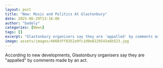 ```yaml
---
layout: post
title: "New: Music and Politics At Glastonbury"
date: 2025-06-29T13:16:00
author: "badely"
categories: [News]
tags: []
excerpt: "Glastonbury organisers say they are 'appalled' by comments made by an act."
image: assets/images/46603ff8352a9fc1d9e8229543a6b523.jpg
---
```


According to new developments, Glastonbury organisers say they are "appalled" by comments made by an act.

